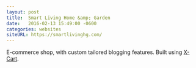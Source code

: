 ```yaml
---
layout: post
title:  Smart Living Home &amp; Garden
date:   2016-02-13 15:49:00 -0600
categories: websites
siteURL: https://smartlivinghg.com/
---
```


E-commerce shop, with custom tailored blogging features. Built using [X-Cart](https://www.x-cart.com/).
